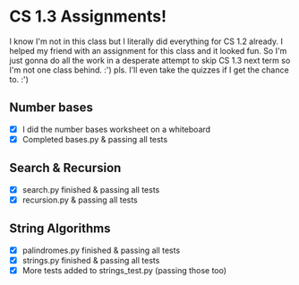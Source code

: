 # CS 1.3 Assignments!
I know I'm not in this class but I literally did everything for CS 1.2 already. I helped my friend with an assignment for this class and it looked fun. So I'm just gonna do all the work in a desperate attempt to skip CS 1.3 next term so I'm not one class behind. :') pls. I'll even take the quizzes if I get the chance to. :')

## Number bases
- [x] I did the number bases worksheet on a whiteboard
- [x] Completed bases.py & passing all tests

## Search & Recursion
- [x] search.py finished & passing all tests
- [x] recursion.py & passing all tests

## String Algorithms
- [x] palindromes.py finished & passing all tests
- [x] strings.py finished & passing all tests
- [x] More tests added to strings_test.py (passing those too)
